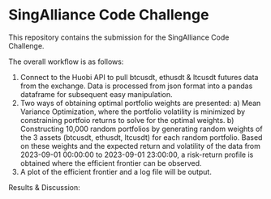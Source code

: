 # SingAlliance Code Challenge

This repository contains the submission for the SingAlliance Code Challenge. 

The overall workflow is as follows: 
1) Connect to the Huobi API to pull btcusdt, ethusdt & ltcusdt futures data from the exchange. Data is processed from json format into a pandas dataframe for subsequent easy manipulation.
2) Two ways of obtaining optimal portfolio weights are presented:
    a) Mean Variance Optimization, where the portfolio volatility is minimized by constraining portfoio returns to solve for the optimal weights.
    b) Constructing 10,000 random portfolios by generating random weights of the 3 assets (btcusdt, ethusdt, ltcusdt) for each random portfolio. Based on these weights and the expected return
       and volatility of the data from 2023-09-01 00:00:00 to 2023-09-01 23:00:00, a risk-return profile is obtained where the efficient frontier can be observed. 
4) A plot of the efficient frontier and a log file will be output.

Results & Discussion:
